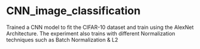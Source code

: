 # CNN_image_classification
Trained a CNN model to fit the CIFAR-10 dataset and train using the AlexNet Architecture. The experiment also trains with different Normalization techniques such as Batch Normalization &amp; L2
